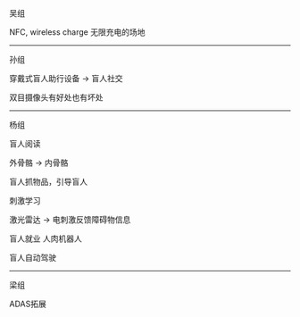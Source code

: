 吴组

NFC, wireless charge 无限充电的场地



--------------

孙组

穿戴式盲人助行设备  ->  盲人社交

双目摄像头有好处也有坏处



---------------

杨组

盲人阅读

外骨骼  ->  内骨骼

盲人抓物品，引导盲人

刺激学习

激光雷达  ->  电刺激反馈障碍物信息

盲人就业 人肉机器人

盲人自动驾驶



-------------

梁组

ADAS拓展











